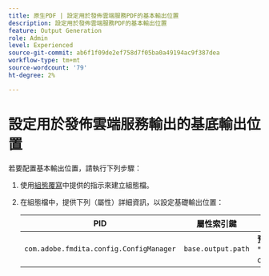 ```yaml
---
title: 原生PDF | 設定用於發佈雲端服務PDF的基本輸出位置
description: 設定用於發佈雲端服務PDF的基本輸出位置
feature: Output Generation
role: Admin
level: Experienced
source-git-commit: ab6f1f09de2ef758d7f05ba0a49194ac9f387dea
workflow-type: tm+mt
source-wordcount: '79'
ht-degree: 2%

---
```


# 設定用於發佈雲端服務輸出的基底輸出位置

若要配置基本輸出位置，請執行下列步驟：

1. 使用[組態覆寫](../cs-install-guide/download-install-additional-config-override.md)中提供的指示來建立組態檔。

1. 在組態檔中，提供下列（屬性）詳細資訊，以設定基礎輸出位置：

   | PID | 屬性索引鍵 | 屬性值 |
   |---|---|---|
   | `com.adobe.fmdita.config.ConfigManager` | `base.output.path` | **預設值：** &quot;/content/dam/fmdita-outputs&quot; |

